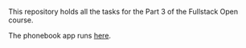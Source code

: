 This repository holds all the tasks for the Part 3 of the Fullstack Open course.

The phonebook app runs [here](https://flopen-chapter-3-exercises-twilight-wildflower-3456.fly.dev/).
